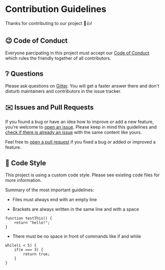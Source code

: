 # Contribution Guidelines
Thanks for contributing to our project 🎉👍!

## 😉 Code of Conduct
Everyone parcipating in this project must accept our [Code of Conduct](CODE_OF_CONDUCT.md) which rules the friendly together of all contributors.

## ❔ Questions
Please ask questions on [Gitter](https://gitter.im/survanetwork/HotBlock). You will get a faster answer there and don't disturb maintainers and contributors in the issue tracker.

## ✉️ Issues and Pull Requests
If you found a bug or have an idea how to improve or add a new feature, you're welcome to [open an issue](https://github.com/survanetwork/HotBlock/issues/new). Please keep in mind this guidelines and [check if there is already an issue](https://github.com/survanetwork/HotBlock/issues) with the same content like yours.

Feel free to [open a pull request](https://github.com/survanetwork/HotBlock/compare) if you fixed a bug or added or improved a feature.

## 🎨 Code Style
This project is using a custom code style. Please see existing code files for more information.

Summary of the most important guidelines:

- Files must always end with an empty line

- Brackets are always written in the same line and with a space
```
function testThis() {
    return "hello!";
}
```

- There must be no space in front of commands like if and while
```
while(i < 5) {
    if(e === 3) {
        return true;
    }
}
```
